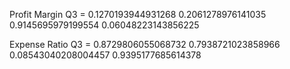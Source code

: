 Profit Margin Q3  = 0.1270193944931268 
                    0.2061278976141035
                    0.9145695979199554
                    0.06048223143856225

Expense Ratio Q3 =  0.8729806055068732
                    0.7938721023858966
                    0.08543040208004457
                    0.9395177685614378



